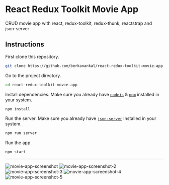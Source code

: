 # React Redux Toolkit Movie App
CRUD movie app with react, redux-toolkit, redux-thunk, reactstrap and json-server

## Instructions

First clone this repository.
```bash
git clone https://github.com/berkanankal/react-redux-toolkit-movie-app.git
```

Go to the project directory.
```bash
cd react-redux-toolkit-movie-app
```

Install dependencies. Make sure you already have [`nodejs`](https://nodejs.org/en/) & [`npm`](https://www.npmjs.com/) installed in your system.
```bash
npm install
```

Run the server. Make sure you already have <a href="https://www.npmjs.com/package/json-server" target="_blank">`json-server`</a> installed in your system.
```bash
npm run server
```

Run the app
```bash
npm start
```
---

![movie-app-screenshot](https://user-images.githubusercontent.com/67144252/143582794-6387272b-60e1-4015-8bef-eb36e9ff1f24.png)
![movie-app-screenshot-2](https://user-images.githubusercontent.com/67144252/143584772-b3198ea6-bc04-4af1-b3bc-f638f9661a0b.png)
![movie-app-screenshot-3](https://user-images.githubusercontent.com/67144252/143584779-11ea51ff-ee32-4fc5-b8bf-485800394462.png)
![movie-app-screenshot-4](https://user-images.githubusercontent.com/67144252/143584814-29a63a8a-ddfe-4503-8d41-d6a77f6e6a7a.png)
![movie-app-screenshot-5](https://user-images.githubusercontent.com/67144252/143584819-7b15de7a-7b02-4af7-85ac-b80455c8f200.png)
